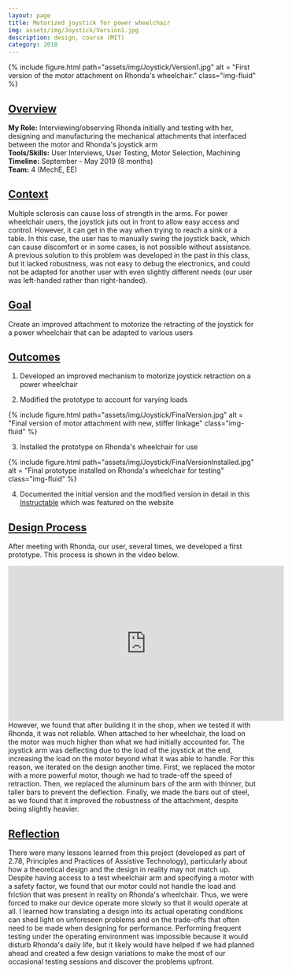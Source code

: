 ```yaml
---
layout: page
title: Motorized joystick for power wheelchair
img: assets/img/Joystick/Version1.jpg
description: design, course (MIT)
category: 2018
---
```

<div class="row">
    <div class="w-50 p-3" style="margin:auto">
        {% include figure.html path="assets/img/Joystick/Version1.jpg" alt = "First version of the motor attachment on Rhonda's wheelchair." class="img-fluid" %}
    </div>
</div>

## <u>Overview</u>
**My Role:** Interviewing/observing Rhonda initially and testing with her, designing and manufacturing the mechanical attachments that interfaced between the motor and Rhonda's joystick arm    
**Tools/Skills:** User Interviews, User Testing, Motor Selection, Machining  
**Timeline:** September - May 2019 (8 months)    
**Team:** 4 (MechE, EE)   

## <u>Context</u>
Multiple sclerosis can cause loss of strength in the arms. For power wheelchair users, the joystick juts out in front to allow easy access and control. However, it can get in the way when trying to reach a sink or a table. In this case, the user has to manually swing the joystick back, which can cause discomfort or in some cases, is not possible without assistance. A previous solution to this problem was developed in the past in this class, but it lacked robustness, was not easy to debug the electronics, and could not be adapted for another user with even slightly different needs (our user was left-handed rather than right-handed).

## <u>Goal</u>
Create an improved attachment to motorize the retracting of the joystick for a power wheelchair that can be adapted to various users

## <u>Outcomes</u>
1) Developed an improved mechanism to motorize joystick retraction on a power wheelchair 

2) Modified the prototype to account for varying loads
<div class="row">
    <div class="w-50 p-3" style="margin:auto">
        {% include figure.html path="assets/img/Joystick/FinalVersion.jpg" alt = "Final version of motor attachment with new, stiffer linkage" class="img-fluid" %}
    </div>
</div>
  
3) Installed the prototype on Rhonda's wheelchair for use
<div class="row">
    <div class="w-50 p-3" style="margin:auto">
        {% include figure.html path="assets/img/Joystick/FinalVersionInstalled.jpg" alt = "Final prototype installed on Rhonda's wheelchair for testing" class="img-fluid" %}
    </div>
</div>
    
4) Documented the initial version and the modified version in detail in this <a href="https://www.instructables.com/id/Developing-a-Motorized-Retractable-Joystick/" target="_blank">Instructable</a> which was featured on the website

## <u>Design Process</u>
After meeting with Rhonda, our user, several times, we developed a first prototype. This process is shown in the video below.
<div align="center">
<iframe width="560" height="315" src="https://www.youtube.com/embed/Ut_dXh0NC9Y" frameborder="0" allow="accelerometer; autoplay; encrypted-media; gyroscope; picture-in-picture" allowfullscreen></iframe>
</div>
However, we found that after building it in the shop, when we tested it with Rhonda, it was not reliable. When attached to her 
wheelchair, the load on the motor was much higher than what we had initially accounted for. The joystick arm was  deflecting due to the load of the joystick at the end, increasing the load on the motor beyond what it was able to handle. For this reason, we iterated on the design another time. First, we replaced the motor with a more powerful motor, though we had to trade-off the speed of retraction. Then, we replaced the aluminum bars of the arm with thinner, but taller bars to prevent the deflection. Finally, we made the bars out of steel, as we found that it improved the robustness of the attachment, despite being slightly heavier.  

## <u>Reflection</u>
There were many lessons learned from this project (developed as part of 2.78, Principles and Practices of Assistive Technology), particularly about how a theoretical design and the design in reality may not match up. Despite having access to a test wheelchair arm and specifying a motor with a safety factor, we found that our motor could not handle the load and friction that was present in reality on Rhonda's wheelchair. Thus, we were forced to make our device operate more slowly so that it would operate at all. I learned how translating a design into its actual operating conditions can shed light on unforeseen problems and on the trade-offs that often need to be made when designing for performance. Performing frequent testing under the operating environment was impossible because it would disturb Rhonda's daily life, but it likely would have helped if we had planned ahead and created a few design variations to make the most of our occasional testing sessions and discover the problems upfront.
